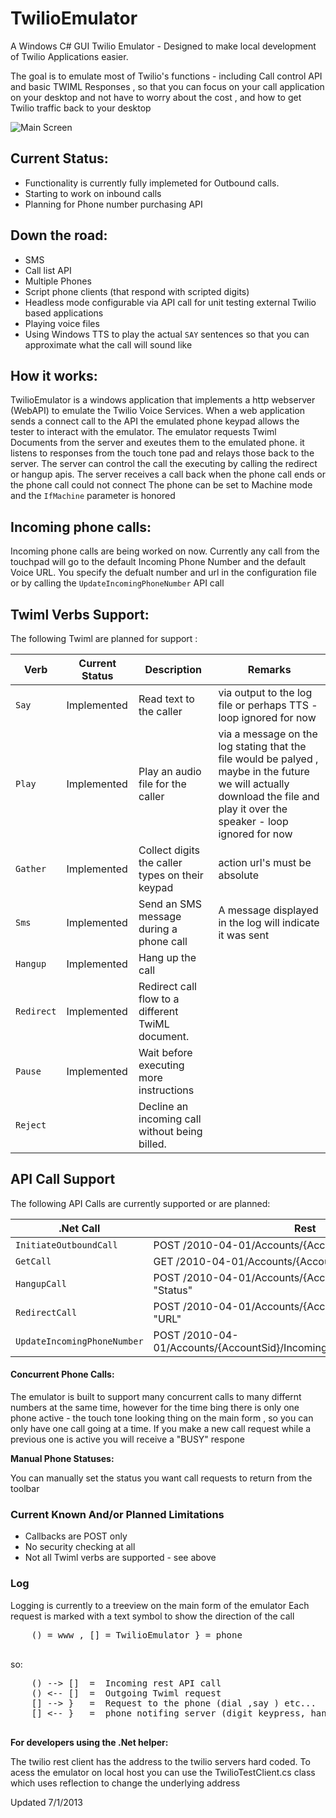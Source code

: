 TwilioEmulator
==============

A Windows C# GUI Twilio Emulator - Designed to make local development of Twilio Applications easier.

The goal is to emulate most of Twilio's functions - including Call control API and basic TWIML Responses , so that you can focus on your call application on your desktop and not have to worry about the cost , and how to get Twilio traffic back to your desktop


![Main Screen](https://raw.github.com/mbadler/TwilioEmulator/master/ScreenShots/MainScreen.png)

Current Status:
--------------

  - Functionality is currently fully implemeted for Outbound calls.
  - Starting to work on inbound calls
  - Planning for Phone number purchasing API

Down the road:
---------------
- SMS
- Call list API
- Multiple Phones
- Script phone clients (that respond with scripted digits)
- Headless mode configurable via API call for unit testing external Twilio based applications
- Playing voice files 
- Using Windows TTS to play the actual `SAY` sentences so that you can approximate what the call will sound like 


How it works:
-------------

TwilioEmulator is a windows application that implements a http webserver (WebAPI) to emulate the Twilio Voice Services.
When a web application sends a connect call to the API the emulated phone keypad allows the tester to interact with the emulator.
The emulator requests Twiml Documents from the server and exeutes them to the emulated phone. it listens to responses from the touch tone pad and relays those back to the server.
The server can control the call the executing by calling the redirect or hangup apis.
The server receives a call back when the phone call ends or the phone call could not connect
The phone can be set to Machine mode and the `IfMachine` parameter is honored

Incoming phone calls:
----------------------
Incoming phone calls are being worked on now. Currently any call from the touchpad will go to the default Incoming Phone Number and the default Voice URL.
You specify the defualt number and url in the configuration file or by calling the `UpdateIncomingPhoneNumber` API call


Twiml Verbs Support:
-------------------------------

The following Twiml are planned for support :



| Verb | Current Status | Description | Remarks |
| --- | --- | --- | --- |
|`Say`| Implemented | Read text to the caller | via output to the log file or perhaps TTS - loop ignored for now|
|`Play`| Implemented | Play an audio file for the caller  | via a message on the log stating that the file would be palyed , maybe in the future we will actually download the file and play it over the speaker - loop ignored for now |
| `Gather` | Implemented | Collect digits the caller types on their keypad | action url's must be absolute  |
| `Sms` | Implemented | Send an SMS message during a phone call | A message displayed in the log will indicate it was sent |
| `Hangup` | Implemented | Hang up the call | |
| `Redirect` | Implemented | Redirect call flow to a different TwiML document. | |
| `Pause` | Implemented | Wait before executing more instructions | |
| `Reject` | | Decline an incoming call without being billed. | |


API Call Support
-------------------------------

The following API Calls are currently supported or are planned:

| .Net Call | Rest | Status |
| --- | --- | --- |
| `InitiateOutboundCall` | POST /2010-04-01/Accounts/{AccountSid}/Calls | Implemented |
| `GetCall` | GET /2010-04-01/Accounts/{AccountSid}/Calls/{CallSid} | Implemeted |
| `HangupCall` | POST /2010-04-01/Accounts/{AccountSid}/Calls/{CallSid}  "Status" | Impleneted (only Status=completed) |
| `RedirectCall` | POST /2010-04-01/Accounts/{AccountSid}/Calls/{CallSid} "URL" | Implemented |
| `UpdateIncomingPhoneNumber` | POST /2010-04-01/Accounts/{AccountSid}/IncomingPhoneNumbers/{PhoneSid} | Planning |


#### Concurrent Phone Calls: ####


  The emulator is built to support many concurrent calls to many differnt numbers at the same time, however for the time bing
  there is only one phone active - the touch tone looking thing on the main form , so you can only have one call going at a time.
  If you make a new call request while a previous one is active you will receive a "BUSY" respone
  
  

__Manual Phone Statuses:__


  You can manually set the status you want call requests to return from the toolbar
  


### Current Known And/or Planned Limitations ###

  - Callbacks are POST only
  - No security checking at all
  - Not all Twiml verbs are supported - see above


### Log ###

  Logging is currently to a treeview on the main form of the emulator
  Each request is marked with a text symbol to show the direction of the call
  <pre>
    () = www , [] = TwilioEmulator } = phone
  </pre>
  so:
  <pre>
    () --> []  =  Incoming rest API call
    () <-- []  =  Outgoing Twiml request
    [] --> }   =  Request to the phone (dial ,say ) etc...
    [] <-- }   =  phone notifing server (digit keypress, hangup, etc...)
  </pre>

**__For developers using the .Net helper:__**

The twilio rest client has the address to the twilio servers hard coded. To acess the emulator on local host you can use the TwilioTestClient.cs class which uses reflection to change the underlying address

  
Updated 7/1/2013
